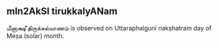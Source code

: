 ## mIn2AkSI tirukkalyANam

மீனாக்ஷீ திருக்கல்யாணம் is observed on Uttaraphalgunī nakṣhatram day of Meṣa (solar) month.



